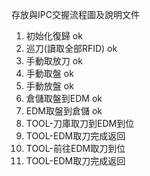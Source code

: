 存放與IPC交握流程圖及說明文件
1. 初始化復歸  ok
2. 巡刀(讀取全部RFID)  ok
3. 手動取放刀 ok
4. 手動取盤 ok
5. 手動放盤 ok
6. 倉儲取盤到EDM ok
7. EDM取盤到倉儲 ok
8. TOOL-刀庫取刀到EDM到位
9. TOOL-EDM取刀完成返回
10. TOOL-前往EDM取刀到位
11. TOOL-EDM取刀完成返回
